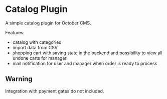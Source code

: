 # Catalog Plugin

A simple catalog plugin for October CMS.

Features:

- catalog with categories
- import data from CSV
- shopping cart with saving state in the backend and possibility to view all undone carts for manager.
- mail notification for user and manager when order is ready to process

## Warning

Integration with payment gates do not included.
